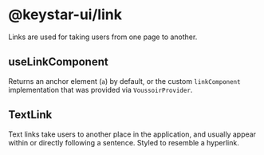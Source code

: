 # @keystar-ui/link

Links are used for taking users from one page to another.

## useLinkComponent

Returns an anchor element (`a`) by default, or the custom `linkComponent`
implementation that was provided via `VoussoirProvider`.

## TextLink

Text links take users to another place in the application, and usually appear
within or directly following a sentence. Styled to resemble a hyperlink.

